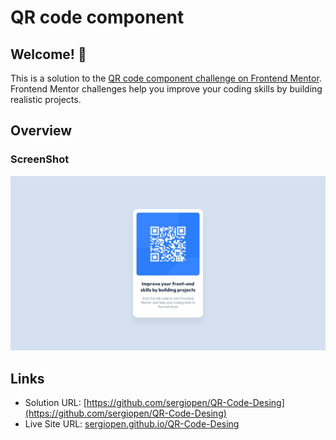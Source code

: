 # QR code component
## Welcome! 👋

This is a solution to the [QR code component challenge on Frontend Mentor](https://www.frontendmentor.io/challenges/qr-code-component-iux_sIO_H). Frontend Mentor challenges help you improve your coding skills by building realistic projects. 

## Overview
### ScreenShot

![Design preview for the QR code component coding challenge](./design/desktop-design.jpg)

## Links

- Solution URL: [https://github.com/sergiopen/QR-Code-Desing](https://github.com/sergiopen/QR-Code-Desing)
- Live Site URL: [sergiopen.github.io/QR-Code-Desing](https://sergiopen.github.io/QR-Code-Desing/)
